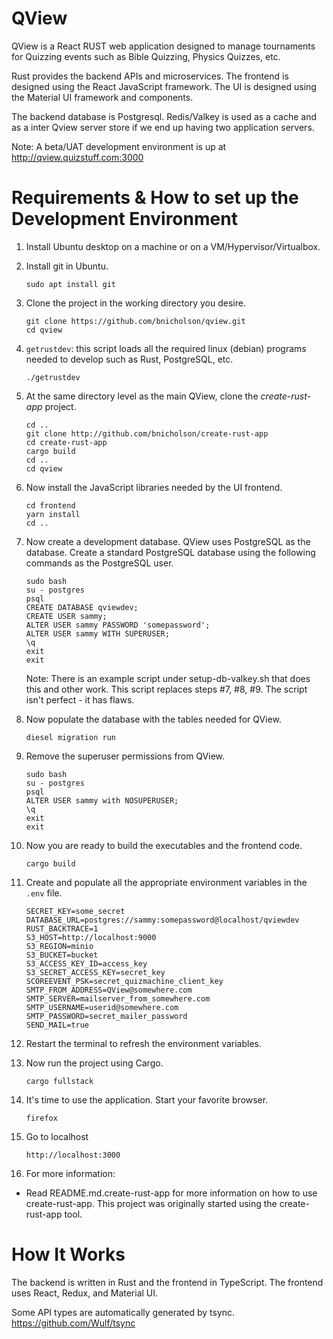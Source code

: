 # QView

QView is a React RUST web application designed to manage tournaments for
Quizzing events such as Bible Quizzing, Physics Quizzes, etc.

Rust provides the backend APIs and microservices.
The frontend is designed using the React JavaScript framework.
The UI is designed using the Material UI framework and components.

The backend database is Postgresql.
Redis/Valkey is used as a cache and as a inter Qview server store if we 
end up having two application servers.  

Note:  A beta/UAT development environment is up at http://qview.quizstuff.com:3000

# Requirements & How to set up the Development Environment

1) Install Ubuntu desktop on a machine or on a VM/Hypervisor/Virtualbox.

2) Install git in Ubuntu.
   ```
   sudo apt install git
   ```

3) Clone the project in the working directory you desire.
   ```
   git clone https://github.com/bnicholson/qview.git
   cd qview
   ```

4) `getrustdev`: this script loads all the required linux (debian) programs needed to develop such as Rust, PostgreSQL, etc.
	```
   ./getrustdev
   ```

5) At the same directory level as the main QView, clone the _create-rust-app_ project. 
   ```
   cd ..
   git clone http://github.com/bnicholson/create-rust-app
   cd create-rust-app
   cargo build
   cd ..
   cd qview
   ```

6) Now install the JavaScript libraries needed by the UI frontend.
   ```
   cd frontend
   yarn install
   cd ..
   ```

7) Now create a development database. QView uses PostgreSQL as the database. Create a standard PostgreSQL database using the following commands as the PostgreSQL user.
   ```
   sudo bash
   su - postgres
   psql
   CREATE DATABASE qviewdev;
   CREATE USER sammy;
   ALTER USER sammy PASSWORD 'somepassword';
   ALTER USER sammy WITH SUPERUSER;
   \q
   exit
   exit
   ```

   Note:  There is an example script under setup-db-valkey.sh that does this and other work.
   This script replaces steps #7, #8, #9.   The script isn't perfect - it has flaws.
 
8) Now populate the database with the tables needed for QView.
   ```
   diesel migration run
   ```

9) Remove the superuser permissions from QView.
   ```
   sudo bash
   su - postgres
   psql
   ALTER USER sammy with NOSUPERUSER;
   \q
   exit
   exit
   ```

10) Now you are ready to build the executables and the frontend code.
    ```
    cargo build
    ```

11) Create and populate all the appropriate environment variables in the `.env` file.
    ```
    SECRET_KEY=some_secret
    DATABASE_URL=postgres://sammy:somepassword@localhost/qviewdev
    RUST_BACKTRACE=1
    S3_HOST=http://localhost:9000
    S3_REGION=minio
    S3_BUCKET=bucket
    S3_ACCESS_KEY_ID=access_key
    S3_SECRET_ACCESS_KEY=secret_key
    SCOREEVENT_PSK=secret_quizmachine_client_key
    SMTP_FROM_ADDRESS=QView@somewhere.com 
    SMTP_SERVER=mailserver_from_somewhere.com
    SMTP_USERNAME=userid@somewhere.com
    SMTP_PASSWORD=secret_mailer_password
    SEND_MAIL=true
    ```

12) Restart the terminal to refresh the environment variables.

13) Now run the project using Cargo.
    ```  
    cargo fullstack
    ```

14) It's time to use the application. Start your favorite browser.
    ```
    firefox
    ```

15) Go to localhost 
    ```
    http://localhost:3000
    ```

16) For more information:
  - Read README.md.create-rust-app for more information on how to use create-rust-app. This project was originally started using the create-rust-app tool.

# How It Works
The backend is written in Rust and the frontend in TypeScript.
The frontend uses React, Redux, and Material UI.

Some API types are automatically generated by tsync.
https://github.com/Wulf/tsync
